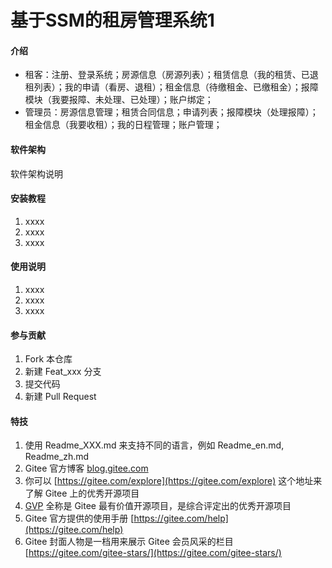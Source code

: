 # 基于SSM的租房管理系统1

#### 介绍
- 租客：注册、登录系统；房源信息（房源列表）；租赁信息（我的租赁、已退租列表）；我的申请（看房、退租）；租金信息（待缴租金、已缴租金）；报障模块（我要报障、未处理、已处理）；账户绑定；
- 管理员：房源信息管理；租赁合同信息；申请列表；报障模块（处理报障）；租金信息（我要收租）；我的日程管理；账户管理；

#### 软件架构
软件架构说明


#### 安装教程

1.  xxxx
2.  xxxx
3.  xxxx

#### 使用说明

1.  xxxx
2.  xxxx
3.  xxxx

#### 参与贡献

1.  Fork 本仓库
2.  新建 Feat_xxx 分支
3.  提交代码
4.  新建 Pull Request


#### 特技

1.  使用 Readme\_XXX.md 来支持不同的语言，例如 Readme\_en.md, Readme\_zh.md
2.  Gitee 官方博客 [blog.gitee.com](https://blog.gitee.com)
3.  你可以 [https://gitee.com/explore](https://gitee.com/explore) 这个地址来了解 Gitee 上的优秀开源项目
4.  [GVP](https://gitee.com/gvp) 全称是 Gitee 最有价值开源项目，是综合评定出的优秀开源项目
5.  Gitee 官方提供的使用手册 [https://gitee.com/help](https://gitee.com/help)
6.  Gitee 封面人物是一档用来展示 Gitee 会员风采的栏目 [https://gitee.com/gitee-stars/](https://gitee.com/gitee-stars/)
